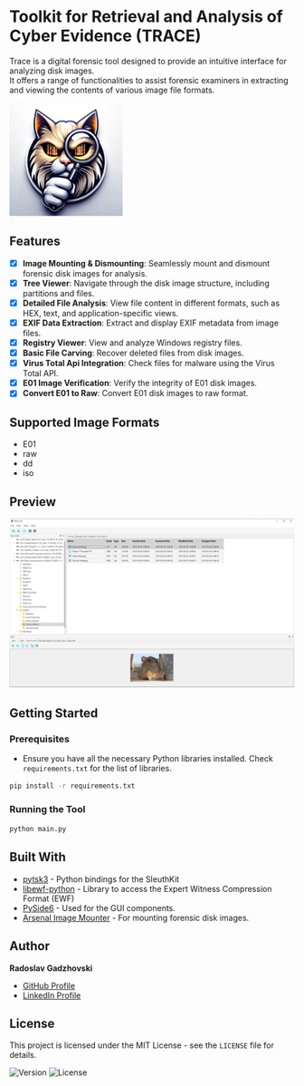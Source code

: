 


<h1 align="">Toolkit for Retrieval and Analysis of Cyber Evidence (TRACE)</h1>

Trace is a digital forensic tool designed to provide an intuitive interface for analyzing disk images. \
It offers a range of functionalities to assist forensic examiners in extracting and viewing the contents of various image file formats.

<p align="">
  <img src="Icons/logo.png" alt="TRACE Logo" width="200"/>
</p>

## Features

- [x] **Image Mounting & Dismounting**: Seamlessly mount and dismount forensic disk images for analysis.
- [x] **Tree Viewer**: Navigate through the disk image structure, including partitions and files.
- [x] **Detailed File Analysis**: View file content in different formats, such as HEX, text, and application-specific views.
- [x] **EXIF Data Extraction**: Extract and display EXIF metadata from image files.
- [x] **Registry Viewer**: View and analyze Windows registry files.
- [x] **Basic File Carving**: Recover deleted files from disk images.
- [x] **Virus Total Api Integration**: Check files for malware using the Virus Total API.
- [x] **E01 Image Verification**: Verify the integrity of E01 disk images.
- [x] **Convert E01 to Raw**: Convert E01 disk images to raw format.

## Supported Image Formats
- E01
- raw
- dd
- iso

## Preview
<img src="Icons/Preview.png" alt="TRACE Logo" width="1300"/>



## Getting Started

### Prerequisites

- Ensure you have all the necessary Python libraries installed. Check `requirements.txt` for the list of libraries.

```bash
pip install -r requirements.txt
  ```
  


### Running the Tool

```bash
python main.py
```

## Built With

- [pytsk3](https://pypi.org/project/pytsk3/) - Python bindings for the SleuthKit
- [libewf-python](https://github.com/libyal/libewf) - Library to access the Expert Witness Compression Format (EWF)
- [PySide6](https://pypi.org/project/PySide6/) - Used for the GUI components.
- [Arsenal Image Mounter](https://arsenalrecon.com/products/image-mounter/) - For mounting forensic disk images.

## Author

**Radoslav Gadzhovski**  
- [GitHub Profile](https://github.com/Gadzhovski)
- [LinkedIn Profile](https://www.linkedin.com/in/radoslav-gadzhovski/)


## License

This project is licensed under the MIT License - see the `LICENSE` file for details.

![Version](https://img.shields.io/badge/version-1.0.0-blue.svg)
![License](https://img.shields.io/badge/license-MIT-green.svg)


